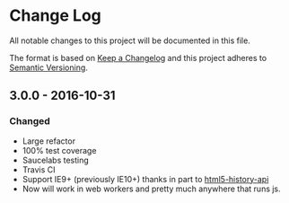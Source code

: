 # Change Log
All notable changes to this project will be documented in this file.

The format is based on [Keep a Changelog](http://keepachangelog.com/)
and this project adheres to [Semantic Versioning](http://semver.org/).

## 3.0.0 - 2016-10-31
### Changed
- Large refactor
- 100% test coverage
- Saucelabs testing
- Travis CI
- Support IE9+ (previously IE10+) thanks in part to [html5-history-api](https://github.com/devote/HTML5-History-API)
- Now will work in web workers and pretty much anywhere that runs js.
